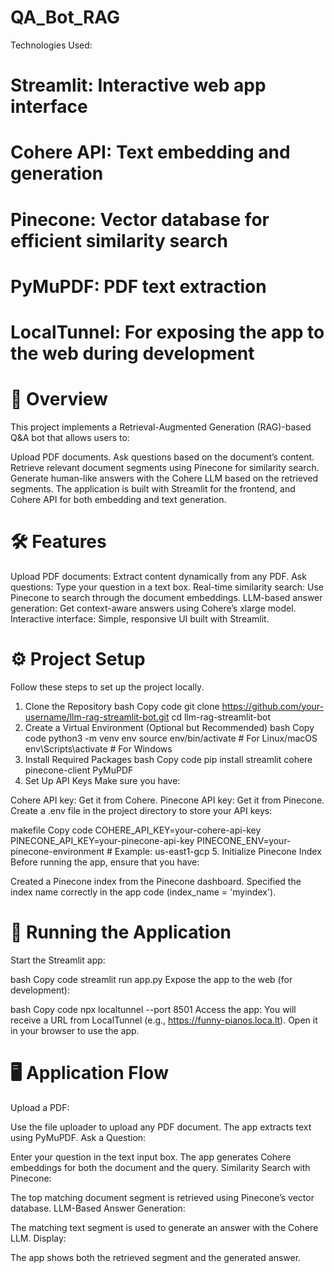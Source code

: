 # QA_Bot_RAG
Technologies Used:

# Streamlit: Interactive web app interface
# Cohere API: Text embedding and generation
# Pinecone: Vector database for efficient similarity search
# PyMuPDF: PDF text extraction
# LocalTunnel: For exposing the app to the web during development
# 📖 Overview

This project implements a Retrieval-Augmented Generation (RAG)-based Q&A bot that allows users to:

Upload PDF documents.
Ask questions based on the document’s content.
Retrieve relevant document segments using Pinecone for similarity search.
Generate human-like answers with the Cohere LLM based on the retrieved segments.
The application is built with Streamlit for the frontend, and Cohere API for both embedding and text generation.

# 🛠️ Features

Upload PDF documents: Extract content dynamically from any PDF.
Ask questions: Type your question in a text box.
Real-time similarity search: Use Pinecone to search through the document embeddings.
LLM-based answer generation: Get context-aware answers using Cohere’s xlarge model.
Interactive interface: Simple, responsive UI built with Streamlit.
# ⚙️ Project Setup

Follow these steps to set up the project locally.

1. Clone the Repository
bash
Copy code
git clone https://github.com/your-username/llm-rag-streamlit-bot.git
cd llm-rag-streamlit-bot
2. Create a Virtual Environment (Optional but Recommended)
bash
Copy code
python3 -m venv env
source env/bin/activate  # For Linux/macOS
env\Scripts\activate  # For Windows
3. Install Required Packages
bash
Copy code
pip install streamlit cohere pinecone-client PyMuPDF
4. Set Up API Keys
Make sure you have:

Cohere API key: Get it from Cohere.
Pinecone API key: Get it from Pinecone.
Create a .env file in the project directory to store your API keys:

makefile
Copy code
COHERE_API_KEY=your-cohere-api-key
PINECONE_API_KEY=your-pinecone-api-key
PINECONE_ENV=your-pinecone-environment  # Example: us-east1-gcp
5. Initialize Pinecone Index
Before running the app, ensure that you have:

Created a Pinecone index from the Pinecone dashboard.
Specified the index name correctly in the app code (index_name = 'myindex').

# 🚀 Running the Application
Start the Streamlit app:

bash
Copy code
streamlit run app.py
Expose the app to the web (for development):

bash
Copy code
npx localtunnel --port 8501
Access the app:
You will receive a URL from LocalTunnel (e.g., https://funny-pianos.loca.lt). Open it in your browser to use the app.

# 🖥️ Application Flow
Upload a PDF:

Use the file uploader to upload any PDF document.
The app extracts text using PyMuPDF.
Ask a Question:

Enter your question in the text input box.
The app generates Cohere embeddings for both the document and the query.
Similarity Search with Pinecone:

The top matching document segment is retrieved using Pinecone’s vector database.
LLM-Based Answer Generation:

The matching text segment is used to generate an answer with the Cohere LLM.
Display:

The app shows both the retrieved segment and the generated answer.
